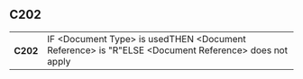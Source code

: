 ## C202
<table>
 <tr>
  <th>
   C202
  </th>
  <td>
   IF        &lt;Document Type&gt; is usedTHEN  &lt;Document Reference&gt; is "R"ELSE  &lt;Document Reference&gt; does not apply
  </td>
 </tr>
</table>
